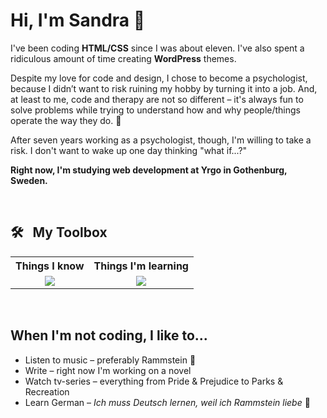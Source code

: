 <h1 align="">Hi, I'm Sandra 👋</h1>
<p>I've been coding <b>HTML/CSS</b> since I was about eleven. I've also spent a ridiculous amount of time creating <b>WordPress</b> themes.</p>
<p>Despite my love for code and design, I chose to become a psychologist, because I didn’t want to risk ruining my hobby by turning it into a job. And, at least to me, code and therapy are not so different – it's always fun to solve problems while trying to understand how and why people/things operate the way they do. 🧠</p>
<p>After seven years working as a psychologist, though, I'm willing to take a risk. I don't want to wake up one day thinking "what if...?"</p>
<p><b>Right now, I'm studying web development at Yrgo in Gothenburg, Sweden.</b></p>
<br />
<h2>🛠️ &nbsp; My Toolbox</h2>
<table>
  <tr>
    <th>Things I know</th>
    <th>Things I'm learning</th>
  </tr>
  <tr align="center">
    <td>
      <img src="https://skill-icons-v2.vercel.app/api/icons?i=html,css,wordpress,photoshop" />
    </td>
    <td><img src="https://skill-icons-v2.vercel.app/api/icons?i=javascript,php,sqlite,figma&theme=dark" /></td>
  </tr>
</table>
<br />
<h2>When I'm not coding, I like to...</h2>

* Listen to music – preferably Rammstein :metal:
* Write – right now I'm working on a novel
* Watch tv-series – everything from Pride & Prejudice to Parks & Recreation
* Learn German – *Ich muss Deutsch lernen, weil ich Rammstein liebe* 🖤

<!--
**sanlof/sanlof** is a ✨ _special_ ✨ repository because its `README.md` (this file) appears on your GitHub profile.

Here are some ideas to get you started:

- 🔭 I’m currently working on ...
- 🌱 I’m currently learning ...
- 👯 I’m looking to collaborate on ...
- 🤔 I’m looking for help with ...
- 💬 Ask me about ...
- 📫 How to reach me: ...
- 😄 Pronouns: ...
- ⚡ Fun fact: ...
-->
